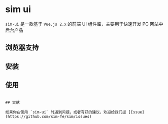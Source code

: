 # sim ui

`sim-ui` 是一款基于 `Vue.js 2.x` 的前端 UI 组件库，主要用于快速开发 PC 网站中后台产品



## 浏览器支持



## 安装


## 使用

```

## 贡献

如果你在使用 `sim-ui` 时遇到问题，或者有好的建议，欢迎给我们提 [Issue](https://github.com/sim-fe/sim/issues)


